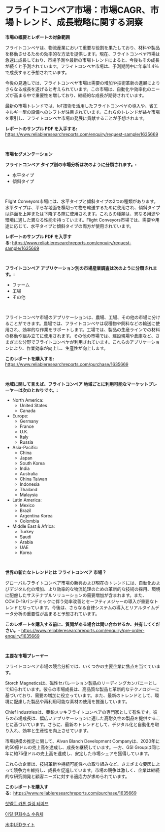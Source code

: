 <p><h1>フライトコンベア市場：市場CAGR、市場トレンド、成長戦略に関する洞察</h1></p><p><strong>市場の概要とレポートの対象範囲</strong></p>
<p><p>フライトコンベヤは、物流産業において重要な役割を果たしており、材料や製品を移動させるための効率的な方法を提供します。現在、フライトコンベヤ市場は急速に成長しており、市場予測や最新の市場トレンドによると、今後もその成長が続くと予測されています。フライトコンベヤ市場は、予測期間中に年率11.4％で成長すると予想されています。</p><p>今後の見通しでは、フライトコンベヤ市場は需要の増加や技術革新の進展によりさらなる成長を遂げると考えられています。この市場は、自動化や効率化のニーズが高まる中で重要性を増しており、継続的な成長が期待されています。</p><p>最新の市場トレンドでは、IoT技術を活用したフライトコンベヤの導入や、省エネルギー型の設備へのシフトが注目されています。これらのトレンドが益々市場を牽引し、フライトコンベヤ市場の発展に貢献することが予想されます。</p></p>
<p><strong>レポートのサンプル PDF を入手する:</strong> <a href="https://www.reliableresearchreports.com/enquiry/request-sample/1635669">https://www.reliableresearchreports.com/enquiry/request-sample/1635669</a></p>
<p>&nbsp;</p>
<p><strong>市場セグメンテーション</strong></p>
<p><strong>フライトコンベア タイプ別の市場分析は次のように分類されます。:</strong></p>
<p><ul><li>水平タイプ</li><li>傾斜タイプ</li></ul></p>
<p>&nbsp;</p>
<p><p>Flight Conveyors市場には、水平タイプと傾斜タイプの2つの種類があります。水平タイプは、平らな地面を横切って物を輸送するために使用され、傾斜タイプは斜面を上昇または下降する際に使用されます。これらの種類は、異なる用途や環境に適した異なる性能を持っています。Flight Conveyors市場では、需要や用途に応じて、水平タイプと傾斜タイプの両方が使用されています。</p></p>
<p><strong>レポートのサンプル PDF を入手する:</strong>&nbsp;<a href="https://www.reliableresearchreports.com/enquiry/request-sample/1635669">https://www.reliableresearchreports.com/enquiry/request-sample/1635669</a></p>
<p>&nbsp;</p>
<p><strong> フライトコンベア アプリケーション別の市場産業調査は次のように分類されます。:</strong></p>
<p><ul><li>ファーム</li><li>工場</li><li>その他</li></ul></p>
<p>&nbsp;</p>
<p><p>フライトコンベヤ市場のアプリケーションは、農場、工場、その他の市場に分けることができます。農場では、フライトコンベヤは収穫物や飼料などの輸送に使用され、効率的な作業をサポートします。工場では、製品の生産ラインでの材料の移動や組み立てに使用されます。その他の市場では、建設現場や倉庫など、さまざまな分野でフライトコンベヤが利用されています。これらのアプリケーションにより、作業効率が向上し、生産性が向上します。</p></p>
<p><strong>このレポートを購入する:</strong>&nbsp; <a href="https://www.reliableresearchreports.com/purchase/1635669">https://www.reliableresearchreports.com/purchase/1635669</a></p>
<p>&nbsp;</p>
<p><strong>地域に関して言えば、フライトコンベア 地域ごとに利用可能なマーケットプレーヤーは次のとおりです。:</strong></p>
<p><ul>
    <li>
        North America:
        <ul>
            <li>United States</li>
            <li>Canada</li>
        </ul>
    </li>
    <li>
        Europe:
        <ul>
            <li>Germany</li>
            <li>France</li>
            <li>U.K.</li>
            <li>Italy</li>
            <li>Russia</li>
        </ul>
    </li>
    <li>
        Asia-Pacific:
        <ul>
            <li>China</li>
            <li>Japan</li>
            <li>South Korea</li>
            <li>India</li>
            <li>Australia</li>
            <li>China Taiwan</li>
            <li>Indonesia</li>
            <li>Thailand</li>
            <li>Malaysia</li>
        </ul>
    </li>
    <li>
        Latin America:
        <ul>
            <li>Mexico</li>
            <li>Brazil</li>
            <li>Argentina Korea</li>
            <li>Colombia</li>
        </ul>
    </li>
    <li>
        Middle East & Africa:
        <ul>
            <li>Turkey</li>
            <li>Saudi</li>
            <li>Arabia</li>
            <li>UAE</li>
            <li>Korea</li>
        </ul>
    </li>
    </ul></p>
<p>&nbsp;</p>
<p><strong>世界の新たなトレンドとは フライトコンベア 市場？</strong></p>
<p><p>グローバルフライトコンベア市場の新興および現在のトレンドには、自動化およびデジタル化の増加、より効率的な物流処理のための革新的な技術の採用、環境に配慮したサステナブルソリューションの需要増加が含まれます。また、COVID-19パンデミックに伴う効率改善とセーフティメジャーの導入が重要なトレンドとなっています。今後は、さらなる自律システムの導入とリアルタイムデータ分析の重要性が高まると予想されています。</p></p>
<p><strong>このレポートを購入する前に、質問がある場合は問い合わせるか、共有してください。</strong>- <a href="https://www.reliableresearchreports.com/enquiry/pre-order-enquiry/1635669">https://www.reliableresearchreports.com/enquiry/pre-order-enquiry/1635669</a></p>
<p>&nbsp;</p>
<p><strong>主要な市場プレーヤー</strong></p>
<p><p>フライトコンベア市場の競合分析では、いくつかの主要企業に焦点を当てています。 </p><p>Storch Magneticsは、磁性セパレーション製品のリーディングカンパニーとして知られています。彼らの市場成長は、高品質な製品と革新的なテクノロジーに基づいており、需要の増加に役立っています。また、最新のトレンドとして、環境に配慮した製品や再利用可能な素材の使用を推進しています。</p><p>Chief Industriesは、亜鉛メッキフライトコンベアの専門家として有名です。彼らの市場成長は、幅広いアプリケーションに適した高耐久性の製品を提供することに基づいています。さらに、最新のトレンドとして、デジタル化と自動化を取り入れ、効率と生産性を向上させています。</p><p>市場規模の推定に関して、Alvan Blanch Development Companyは、2020年に約50億ドルの売上高を達成し、成長を継続しています。一方、GSI Groupは同じ年に約75億ドルの売上高を達成し、安定した市場シェアを獲得しています。</p><p>これらの企業は、技術革新や持続可能性への取り組みなど、さまざまな要因によって競争力を維持し、成長を促進しています。市場の競争は激しく、企業は継続的な研究開発と顧客ニーズに対する適応力が求められています。</p></p>
<p><strong>このレポートを購入する:</strong>&nbsp;&nbsp;<a href="https://www.reliableresearchreports.com/purchase/1635669">https://www.reliableresearchreports.com/purchase/1635669</a></p>
<p><p><a href="https://github.com/vsoq0zknh59/Market-Research-Report-List-1/blob/main/54497786280.md">핫멜트 카톤 씰링 테이프</a></p><p><a href="https://github.com/Tristiarton768456/Market-Research-Report-List-1/blob/main/74366086281.md">아릴 탄화수소 수용체</a></p><p><a href="https://github.com/ReyesKohler20231/Market-Research-Report-List-1/blob/main/62142797372.md">水中LEDライト</a></p></p>